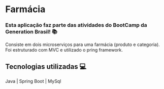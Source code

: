 # Farmácia
### Esta aplicação faz parte das atividades do BootCamp da Generation Brasil! 📚
Consiste em dois microserviços para uma farmácia (produto e categoria). Foi estruturado com MVC e utilizado o pring framework.
## Tecnologias utilizadas 💻
Java | Spring Boot | MySql

